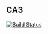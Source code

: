 ## CA3

[![Build Status](https://travis-ci.com/Frederiket1912/ca3_startcode_backend.svg?branch=master)](https://travis-ci.com/Frederiket1912/ca3_startcode_backend)
